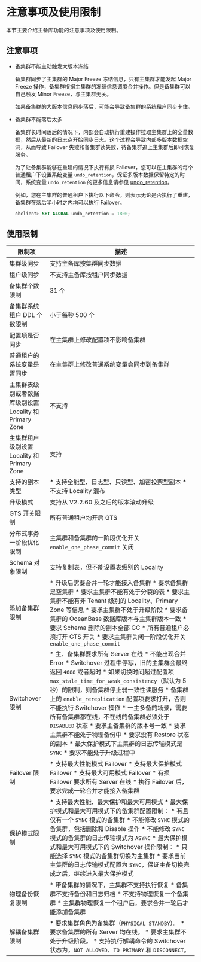 注意事项及使用限制 
==============================

本节主要介绍主备库功能的注意事项及使用限制。

注意事项 
-------------------------

* 备集群不能主动触发大版本冻结

  备集群同步了主集群的 Major Freeze 冻结信息，只有主集群才能发起 Major Freeze 操作，备集群根据主集群的冻结信息调度合并操作。但是备集群可以自己触发 Minor Freeze，与主集群无关。

  如果备集群的大版本信息同步落后，可能会导致备集群的系统租户同步卡住。
  

* 备集群不能落后太多

  备集群长时间落后的情况下，内部会自动执行重建操作拉取主集群上的全量数据，然后从最新的日志点开始同步日志。这个过程会导致内部多版本数据空洞，从而导致 Failover 失败和备集群读失败，待备集群追上主集群后即可恢复服务。

  为了让备集群能够在重建的情况下执行有损 Failover，您可以在主集群的每个普通租户下设置系统变量 `undo_retention`，保证多版本数据保留特定的时间，系统变量 `undo_retention` 的更多信息请参见 [undo_retention](../../13.system-reference/2.reference-oracle-mode/2.system-variable-6/133.undo_retention-1-2-3-4.md)。

  例如，您在主集群的普通租户下执行以下命令，则表示无论是否执行了重建，备集群在落后半小时之内均可以执行 Failover。

  ```sql
  obclient> SET GLOBAL undo_retention = 1800;
  ```

  




使用限制 
-------------------------



|                   限制项                   |                                                                                                                                                                                                                                                                                                                                                                                            描述                                                                                                                                                                                                                                                                                                                                                                                             |
|-----------------------------------------|-------------------------------------------------------------------------------------------------------------------------------------------------------------------------------------------------------------------------------------------------------------------------------------------------------------------------------------------------------------------------------------------------------------------------------------------------------------------------------------------------------------------------------------------------------------------------------------------------------------------------------------------------------------------------------------------------------------------------------------------------------------------------------------------|
| 集群级同步                                   | 支持主备库按集群同步数据                                                                                                                                                                                                                                                                                                                                                                                                                                                                                                                                                                                                                                                                                                                                                                              |
| 租户级同步                                   | 不支持主备库按租户同步数据                                                                                                                                                                                                                                                                                                                                                                                                                                                                                                                                                                                                                                                                                                                                                                             |
| 备集群个数限制                                 | 31 个                                                                                                                                                                                                                                                                                                                                                                                                                                                                                                                                                                                                                                                                                                                                                                                      |
| 备集群系统租户 DDL 个数限制                        | 小于每秒 500 个                                                                                                                                                                                                                                                                                                                                                                                                                                                                                                                                                                                                                                                                                                                                                                                |
| 配置项是否同步                                 | 在主集群上修改配置项不影响备集群                                                                                                                                                                                                                                                                                                                                                                                                                                                                                                                                                                                                                                                                                                                                                                          |
| 普通租户的系统变量是否同步                           | 在主集群上修改普通系统变量会同步到备集群                                                                                                                                                                                                                                                                                                                                                                                                                                                                                                                                                                                                                                                                                                                                                                      |
| 主集群表级别或者数据库级别设置 Locality 和 Primary Zone | 不支持                                                                                                                                                                                                                                                                                                                                                                                                                                                                                                                                                                                                                                                                                                                                                                                       |
| 主集群租户级别设置 Locality 和 Primary Zone       | 支持                                                                                                                                                                                                                                                                                                                                                                                                                                                                                                                                                                                                                                                                                                                                                                                        |
| 支持的副本类型                                 | * 支持全能型、日志型、只读型、加密投票型副本   * 不支持 Locality 混布                                                                                                                                                                                                                                                                                                                                                                                                                                                                                                                                                                                                                                                            |
| 升级模式                                    | 支持从 V2.2.60 及之后的版本滚动升级                                                                                                                                                                                                                                                                                                                                                                                                                                                                                                                                                                                                                                                                                                                                                                    |
| GTS 开关限制                                | 所有普通租户均开启 GTS                                                                                                                                                                                                                                                                                                                                                                                                                                                                                                                                                                                                                                                                                                                                                                             |
| 分布式事务一阶段优化限制                            | 主集群和备集群的一阶段优化开关 `enable_one_phase_commit` 关闭                                                                                                                                                                                                                                                                                                                                                                                                                                                                                                                                                                                                                                                                                                                                              |
| Schema 对象限制                             | 支持复制表，但不能设置表级别的 Locality                                                                                                                                                                                                                                                                                                                                                                                                                                                                                                                                                                                                                                                                                                                                                                  |
| 添加备集群限制                                 | * 升级后需要合并一轮才能接入备集群   * 要求备集群是空集群   * 要求主集群不能有处于分裂的表   * 要求主集群不能有非 Tenant 级别的 Locality、Primary Zone 等信息   * 要求主集群不处于升级阶段   * 要求备集群的 OceanBase 数据库版本与主集群版本一致   * 要求 Schema 删除的副本全部 GC   * 所有普通租户必须打开 GTS 开关   * 要求主集群关闭一阶段优化开关 `enable_one_phase_commit`                                                                                                                                                                                                          |
| Switchover 限制                           | * 主、备集群要求所有 Server 在线   * 不能出现合并 Error   * Switchover 过程中停写，旧的主集群会最终返回 `4688` 或者超时   * 如果切换时间超过配置项 `max_stale_time_for_weak_consistency`（默认为 5 秒）的限制，则备集群停止弱一致性读服务   * 备集群上的 `enable_rereplication` 配置项要求打开，否则不能执行 Switchover 操作   * 一主多备的场景，需要所有备集群都在线，不在线的备集群必须处于 `DISABLED` 状态   * 要求主备集群的版本号一致   * 要求主集群不能处于物理备份中   * 要求没有 Restore 状态的副本   * 最大保护模式下主集群的日志传输模式是 `SYNC`   * 要求不能处于升级过程中    |
| Failover 限制                             | * 支持最大性能模式 Failover   * 支持最大保护模式 Failover   * 支持最大可用模式 Failover   * 有损 Failover 要求所有 Server 在线   * 执行 Failover 后，要求完成一轮合并才能接入备集群                                                                                                                                                                                                                                                                                                                                                                                                                                                                    |
| 保护模式限制                                  | * 支持最大性能、最大保护和最大可用模式   * 最大保护模式和最大可用模式下的备集群配置限制： * 有且仅有一个 `SYNC` 模式的备集群   * 不能修改 `SYNC` 模式的备集群，包括删除和 Disable 操作   * 不能修改 `SYNC` 模式的备集群的日志传输模式为 `ASYNC`     * 最大保护模式和最大可用模式下的 Switchover 操作限制： * 只能选择 `SYNC` 模式的备集群切换为主集群   * 要求当前主集群的日志传输模式配置为 `SYNC`，保证主备切换完成之后，继续进入最大保护模式                                                                                                                                                  |
| 物理备份恢复限制                                | * 带备集群的情况下，主集群不支持执行恢复   * 备集群不支持备份和日志归档   * 不支持物理恢复一个备集群   * 主集群物理恢复一个租户后，要求合并一轮后才能添加备集群                                                                                                                                                                                                                                                                                                                                                                                                                                                                                                                                             |
| 解耦备集群限制                                 | * 要求集群角色为备集群（`PHYSICAL STANDBY`）。   * 要求备集群的所有 Server 均在线。   * 要求主集群不处于升级阶段。   * 支持执行解耦命令的 Switchover 状态为，`NOT ALLOWED`、`TO PRIMARY` 和 `DISCONNECT`。                                                                                                                                                                                                                                                                                                                                                                                                                                                                                 |


